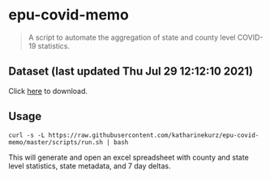 # epu-covid-memo

> A script to automate the aggregation of state and county level COVID-19 statistics.

<!-- tmpl start -->

## Dataset (last updated Thu Jul 29 12:12:10 2021)

Click [here](https://covid-artifacts.s3.amazonaws.com/records/2021-7-29-12129-covid_artifact.xls) to download.

<!-- tmpl end -->

## Usage

```
curl -s -L https://raw.githubusercontent.com/katharinekurz/epu-covid-memo/master/scripts/run.sh | bash
```

This will generate and open an excel spreadsheet with county and state level statistics, state metadata, and 7 day deltas.